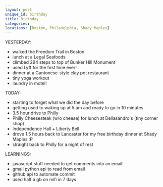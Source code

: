 ```yaml
---
layout: post
unique_id: birthday
title: Birthday
categories: 
locations: [Boston, Philadelphia, Shady Maples]
---
```


YESTERDAY:
* walked the Freedom Trail in Boston
* lunch at a Legal Seafoods
* climbed 294 steps to top of Bunker Hill Monument
* used Lyft for the first time ever!
* dinner at a Cantonese-style clay pot restaurant
* tiny yoga workout
* laundry in motel!

TODAY:
* starting to forget what we did the day before
* getting used to waking up at 5 am and ready to go in 10 minutes
* 3.5 hour drive to Philly
* Philly Cheesesteak (w/o cheese) for lunch at Dellasandro's (tiny corner shop)
* Independence Hall + Liberty Bell
* drove 1.5 hours back to Lancaster for my free birthday dinner at Shady Maples :P
* straight back to Philly for a night of rest

LEARNINGS:
* javascript stuff needed to get comments into an email
* gmail python api to read from email
* github api to automate commit
* used half a gb on mifi in 7 days
